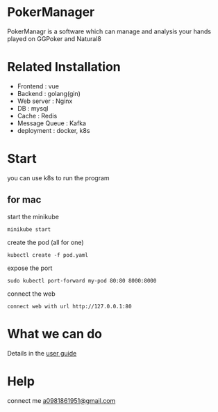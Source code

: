 # PokerManager
PokerManagr is a software which can manage and analysis your hands played on GGPoker and Natural8

# Related Installation
* Frontend : vue
* Backend : golang(gin)
* Web server : Nginx
* DB : mysql
* Cache : Redis
* Message Queue : Kafka
* deployment : docker, k8s

# Start
you can use k8s to run the program

## for mac
start the minikube
    
    minikube start

create the pod (all for one)

    kubectl create -f pod.yaml
  
expose the port

    sudo kubectl port-forward my-pod 80:80 8000:8000
  
connect the web

    connect web with url http://127.0.0.1:80

# What we can do

Details in the [user guide](https://github.com/abba123/PokerManager/blob/master/guide.md)

# Help
connect me a0981861951@gmail.com
